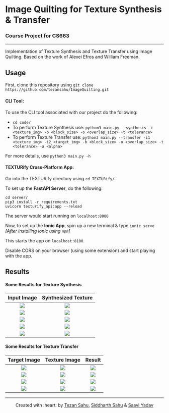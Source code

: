 # Image Quilting for Texture Synthesis & Transfer

### Course Project for CS663

***

Implementation of Texture Synthesis and Texture Transfer using Image Quilting. Based on the work of Alexei Efros and William Freeman. 

## Usage

First, clone this repository using `git clone https://github.com/tezansahu/ImageQuilting.git`

#### CLI Tool:
To use the CLI tool associated with our project do the following:

* `cd code/`
* To perform Texture Synthesis use: `python3 main.py --synthesis -i <texture_img> -b <block_size> -o <overlap_size> -t <tolerance>`
* To perform Texture Transfer use: `python3 main.py --transfer -i1 <texture_img> -i2 <target_img> -b <block_size> -o <overlap_size> -t <tolerance> -a <alpha>`

For more details, use `python3 main.py -h`

#### TEXTURify Cross-Platform App:
Go into the TEXTURify directory using `cd TEXTURify/`

To set up the **FastAPI Server**, do the following:
```
cd server/
pip3 install -r requirements.txt
uvicorn texturify_api:app --reload
```
The server would start running on `localhost:8000`

Now, to set up the **Ionic App**, spin up a new terminal & type `ionic serve` *[After installing ionic using `npm`]*

This starts the app on `localhost:8100`.

Disable CORS on your browser (using some extension) and start playing with the app.

## Results

#### Some Results for Texture Synthesis
| **Input Image** | **Synthesized Texture**|
|:--:|:--:|
| ![](https://raw.githubusercontent.com/tezansahu/ImageQuilting/master/images/t20.png) | ![](https://raw.githubusercontent.com/tezansahu/ImageQuilting/master/results/synthesis/t20_b=40_o=20_t=0_1.png) |
| ![](https://raw.githubusercontent.com/tezansahu/ImageQuilting/master/images/t11.png) | ![](https://raw.githubusercontent.com/tezansahu/ImageQuilting/master/results/synthesis/t11_b=50_o=20_t=0_1.png) |
| ![](https://raw.githubusercontent.com/tezansahu/ImageQuilting/master/images/t17.jpeg) | ![](https://raw.githubusercontent.com/tezansahu/ImageQuilting/master/results/synthesis/t17_b=50_o=20_t=0_1.png) |
| ![](https://raw.githubusercontent.com/tezansahu/ImageQuilting/master/images/t14.jpg) | ![](https://raw.githubusercontent.com/tezansahu/ImageQuilting/master/results/synthesis/t14_b=50_o=20_t=0_1.png) |
| ![](https://raw.githubusercontent.com/tezansahu/ImageQuilting/master/images/t1.png) | ![](https://raw.githubusercontent.com/tezansahu/ImageQuilting/master/results/synthesis/t1_b=50_o=20.png) |


#### Some Results for Texture Transfer

| **Target Image** | **Texture Image** | **Result** |
|:--:|:--:|:--:|
| ![](https://raw.githubusercontent.com/tezansahu/ImageQuilting/master/images/landscape.jpeg) | ![](https://raw.githubusercontent.com/tezansahu/ImageQuilting/master/images/van_gogh.jpeg) | ![](https://raw.github.com/tezansahu/ImageQuilting/master/results/transfer/van_gogh_landscape_b=10_o=5_a=0_2_t=0_1.png)|
| ![](https://raw.githubusercontent.com/tezansahu/ImageQuilting/master/images/tezan.jpg) | ![](https://raw.githubusercontent.com/tezansahu/ImageQuilting/master/images/painting.jpg) | ![](https://raw.githubusercontent.com/tezansahu/ImageQuilting/master/results/transfer/painting_tezan_b=10_o=5_a=0_2_t=0_1.png)|
| ![](https://raw.githubusercontent.com/tezansahu/ImageQuilting/master/images/lincoln.jpg) | ![](https://raw.githubusercontent.com/tezansahu/ImageQuilting/master/images/t4.jpg) | ![](https://raw.github.com/tezansahu/ImageQuilting/master/results/transfer/t4_lincoln_b=10_o=5_a=0_2_t=0_1.png)|
| ![](https://raw.githubusercontent.com/tezansahu/ImageQuilting/master/images/tendulkar.jpg) | ![](https://raw.githubusercontent.com/tezansahu/ImageQuilting/master/images/scribble.png) | ![](https://raw.github.com/tezansahu/ImageQuilting/master/results/transfer/scribble_tendulkar_b=20_o=10_a=0_2_t=0_05.png)|

***
<p align='center'>Created with :heart: by <a href="https://www.linkedin.com/in/tezan-sahu/">Tezan Sahu</a>, <a href="https://www.linkedin.com/in/sahasiddharth611/">Siddharth Sahu</a> & <a href="https://www.linkedin.com/in/saavi-yadav-7ab61a151/">Saavi Yadav</a></p>

